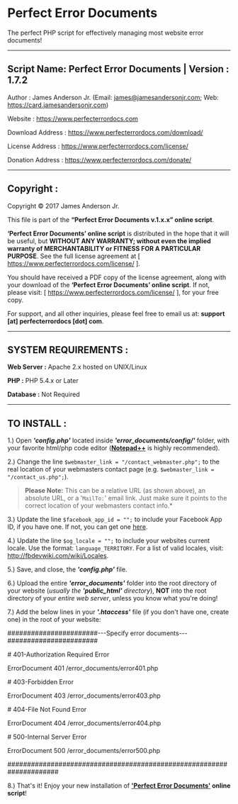Perfect Error Documents
=======================

The perfect PHP script for effectively managing most website error documents! 

-----------------------------------------------------------------------
Script Name: Perfect Error Documents | Version : 1.7.2
-----------------------------------------------------------------------

Author : James Anderson Jr. (Email: <a href="https://www.jamesandersonjr.com/contactjames.php" title="Contact James Anderson Jr. via email." target="_blank">james@jamesandersonjr.com</a>; Web: <a href="https://card.jamesandersonjr.com" title="View James Anderson Jr.'s website." target="_blank">https://card.jamesandersonjr.com</a>) 

Website : <a href="https://www.perfecterrordocs.com" title="View the 'Perfect Error Documents' home page." target="_blank">https://www.perfecterrordocs.com</a>

Download Address : <a href="https://www.perfecterrordocs.com/download/" title="Downlaod the 'Perfect Error Documents' online script." target="_blank">https://www.perfecterrordocs.com/download/</a>

License Address : <a href="https://www.perfecterrordocs.com/license/" title="View the 'Perfect Error Documents' license agreement." target="_blank">https://www.perfecterrordocs.com/license/</a>

Donation Address : <a href="https://www.perfecterrordocs.com/donate/" title="Make a donation to the 'Perfect Error Documents' developer(s)." target="_blank">https://www.perfecterrordocs.com/donate/</a>

-----------------------------------------------------------------------
Copyright :
-----------------------------------------------------------------------

Copyright © 2017 James Anderson Jr.


This file is part of the <b>&ldquo;Perfect Error Documents v.1.x.x&rdquo; online script</b>.

<b>&lsquo;Perfect Error Documents&rsquo; online script</b> is distributed in the hope that it will be useful, but **WITHOUT ANY WARRANTY; without even the implied warranty of MERCHANTABILITY or FITNESS FOR A PARTICULAR PURPOSE**. See the full license agreement at [ <a href="https://www.perfecterrordocs.com/license/" title="View the 'Perfect Error Documents' license agreement." target="_blank">https://www.perfecterrordocs.com/license/</a> ].

You should have received a PDF copy of the license agreement, along with your download of the <b>&lsquo;Perfect Error Documents&rsquo; online script</b>. If not, please visit: [ <a href="https://www.perfecterrordocs.com/license/" title="View the 'Perfect Error Documents' license agreement." target="_blank">https://www.perfecterrordocs.com/license/</a> ], for your free copy.

For support, and all other inquiries, please feel free to email us at: <b>support [at] perfecterrordocs [dot] com</b>.

-----------------------------------------------------------------------
SYSTEM REQUIREMENTS :
-----------------------------------------------------------------------

**Web Server :** Apache 2.x hosted on UNIX/Linux

**PHP :** PHP 5.4.x or Later

**Database :** Not Required

-----------------------------------------------------------------------
TO INSTALL :
-----------------------------------------------------------------------

1.) Open ***'config.php'*** located inside ***'error_documents/config/'*** folder, with your favorite html/php code editor ([**Notepad++**](https://notepad-plus-plus.org/ "Get Notepad++") is highly recommended).

2.) Change the line `$webmaster_link = "/contact_webmaster.php";` to the real location of your webmasters contact page (e.g. `$webmaster_link = "/contact_us.php";`).
 
>**Please Note:** This can be a relative URL (as shown above), an absolute URL, or a '`MailTo:`' email link. Just make sure it points to the correct location of your webmasters contact info.*
    
3.) Update the line `$facebook_app_id = "";` to include your Facebook App ID, if you have one. If not, you can get one <a href="https://developers.facebook.com" title="Get a Facebook App ID" target="_blank">here</a>.

4.) Update the line `$og_locale = "";` to include your websites current locale. Use the format: `language_TERRITORY`. For a list of valid locales, visit: <a href="http://fbdevwiki.com/wiki/Locales" title="View a list of valid Facebook locales" target="_blank">http://fbdevwiki.com/wiki/Locales</a>.

5.) Save, and close, the ***'config.php'*** file.

6.) Upload the entire ***'error_documents'*** folder into the root directory of your website (*usually the* ***'public_html'*** *directory*), **NOT** into the root directory of your *entire web server*, unless you know what you're doing!

7.) Add the below lines in your ***'.htaccess'*** file (if you don't have one, create one) in the root of your website:


#######################---Specify error documents---#######################

\# 401-Authorization Required Error
 
ErrorDocument 401 /error_documents/error401.php

\# 403-Forbidden Error
 
ErrorDocument 403 /error_documents/error403.php

\# 404-File Not Found Error
 
ErrorDocument 404 /error_documents/error404.php

\# 500-Internal Server Error
 
ErrorDocument 500 /error_documents/error500.php

#####################################################################

8.) That's it! Enjoy your new installation of <b><a href="https://www.perfecterrordocs.com" title="View the 'Perfect Error Documents' home page." target="_blank">'Perfect Error Documents'</a> online script</b>!